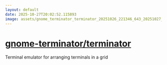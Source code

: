 ```yaml
---
layout: default
date: 2025-10-27T20:02:52.115893
image: assets/gnome_terminator_terminator_20251026_221346_643_20251027_001319_590f73--20251027T011358455--cropped.png
---
```


# [gnome-terminator/terminator](https://github.com/gnome-terminator/terminator/)

Terminal emulator for arranging terminals in a grid
